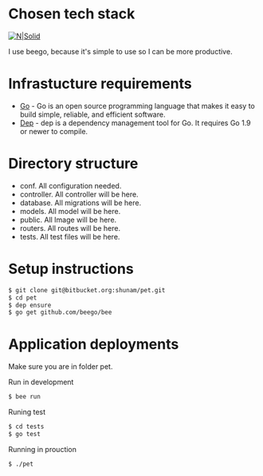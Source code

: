 # Chosen tech stack
[![N|Solid](https://beego.me/static/img/beego_purple.png)](https://beego.me/)

I use beego, because it's simple to use so I can be more productive.

# Infrastucture requirements
* [Go](https://golang.org/) - Go is an open source programming language that makes it easy to build simple, reliable, and efficient software.
* [Dep](https://github.com/golang/dep) - dep is a dependency management tool for Go. It requires Go 1.9 or newer to compile.

# Directory structure
- conf. All configuration needed.
- controller. All controller will be here.
- database. All migrations will be here.
- models. All model will be here.
- public. All Image will be here.
- routers. All routes will be here.
- tests. All test files will be here.

# Setup instructions
```sh
$ git clone git@bitbucket.org:shunam/pet.git
$ cd pet
$ dep ensure
$ go get github.com/beego/bee
```

# Application deployments

Make sure you are in folder pet.

Run in development
```sh
$ bee run
```

Runing test
```sh
$ cd tests
$ go test
```

Running in prouction
```sh
$ ./pet
```
